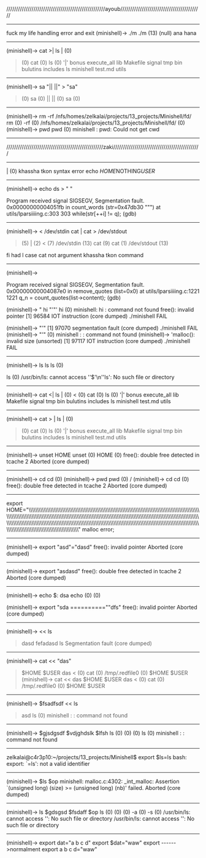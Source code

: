 
///////////////////////////////////////////////////ayoub//////////////////////////////////////////

------------------------------------------------------------------------------------------------

fuck my life 
handling error and exit
(minishell)-> ./m
./m  (13)
(null) 
ana hana

------------------------------------------------------------------------------------------------

(minishell)-> cat >| ls 
|  (0)
  >  (0)
    cat  (0)
  ls  (0)
'|'    bonus	  execute_all   lib   Makefile	  signal    tmp
 bin   bulutins   includes      ls    minishell   test.md   utils

------------------------------------------------------------------------------------------------

(minishell)->  sa "|| ||"  > "sa"
>  (0)
  sa  (0)
    || ||  (0)
  sa  (0)

------------------------------------------------------------------------------------------------

(minishell)-> rm -rf /nfs/homes/zelkalai/projects/13_projects/Minishell/fd/
rm  (0)
  -rf  (0)
  /nfs/homes/zelkalai/projects/13_projects/Minishell/fd/  (0)
(minishell)-> pwd
pwd  (0)
minishell : pwd: Could not get cwd

------------------------------------------------------------------------------------------------

//////////////////////////////////////////////////zaki/////////////////////////////////////////////

------------------------------------------------------------------------------------------------
|  (0)
 khassha tkon syntax error 
echo $HOME$NOTHING$USER$

------------------------------------------------------------------------------------------------

(minishell)-> echo ds > "  "

Program received signal SIGSEGV, Segmentation fault.
0x00000000004051fb in count_words (str=0x47db30 "\"") at utils/lparsiiiing.c:303
303	      while(str[++i] != q);
(gdb) 

------------------------------------------------------------------------------------------------

(minishell)-> < /dev/stdin cat | cat > /dev/stdout
>  (5)
  |  (2)
    <  (7)
      /dev/stdin  (13)
      cat  (9)
    cat  (1)
  /dev/stdout  (13)


fi had l case cat not argument khassha tkon command

------------------------------------------------------------------------------------------------
(minishell)-> 

Program received signal SIGSEGV, Segmentation fault.
0x00000000004087e0 in remove_quotes (list=0x0) at utils/lparsiiiing.c:1221
1221	  q_n = count_quotes(list->content);
(gdb) 


(minishell)-> "   hi "'"'
   hi   (0)
minishell:    hi : command not found
free(): invalid pointer
[1]    96584 IOT instruction (core dumped)  ./minishell
FAIL

(minishell)-> "'"
[1]    97070 segmentation fault (core dumped)  ./minishell
FAIL
(minishell)-> "'"
  (0)
minishell : : command not found
(minishell)-> 'malloc(): invalid size (unsorted)
[1]    97117 IOT instruction (core dumped)  ./minishell
FAIL

------------------------------------------------------------------------------------------------

(minishell)-> ls 
ls
ls  (0)
  
ls  (0)
/usr/bin/ls: cannot access ''$'\n''ls': No such file or directory

------------------------------------------------------------------------------------------------

(minishell)-> cat <| ls
|  (0)
  <  (0)
    cat  (0)
  ls  (0)
'|'    bonus	  execute_all   lib   Makefile	  signal    tmp
 bin   bulutins   includes      ls    minishell   test.md   utils

------------------------------------------------------------------------------------------------

(minishell)-> cat > |  ls
|  (0)
  >  (0)
    cat  (0)
  ls  (0)
'|'    bonus	  execute_all   lib   Makefile	  signal    tmp
 bin   bulutins   includes      ls    minishell   test.md   utils

------------------------------------------------------------------------------------------------

(minishell)-> unset HOME
unset  (0)
  HOME  (0)
free(): double free detected in tcache 2
Aborted (core dumped)

------------------------------------------------------------------------------------------------

(minishell)-> cd
cd  (0)
(minishell)-> pwd
pwd  (0)
/
(minishell)-> cd 
cd  (0)
free(): double free detected in tcache 2
Aborted (core dumped)

------------------------------------------------------------------------------------------------

export HOME="\\\\\\\\\\\\\\\\\\\\\\\\\\\\\\\\\\\\\\\\\\\\\\\\\\\\\\\\\\\\\\\\\\\\\\\\\\\\\\\\\\\\\\\\\\\\\\\\\\\\\\\\\\\\\\\\\\\\\\\\\\\\\\\\\\\\\\\\\\\\\\\\\\\\\\\\\\\\\\\\\\\\\\\\\\\\\\\\\\\\\\\\\\\\\\\\\\\\\\\\\\\\\\\\\\\\\\\\\\\\\\\\\\\\\\\\\\\\\\\\\\\\\\\\\\\\\\\\\\\\\\\\\\\\\\\\\\\\\\\\\\\\\\\\\\\\\\\\\\\\\\\\\\\\\\\\\\\\\\\\\\\\\\\\\\\\\\\\\\\\\\\\\\\\\\\\\\\\\\\\\\\\\\\\\\\\\\\\\\\\\\\\\\\\\\\\\\\\\\\\\\\\\\\\\\\\\\\\\\\\\\\\\\\\\\\\\\\\\\\\\\\\\\\\\\\\\\\\\\\\\\\\\\\\\\\\\\\\\\\\\\\\\\\\\\\\\\\\\\\\\\\\\\\\\\\\\\\\\\\\\\\\\\\\\\\\\\\\\\\\\\\\\\\\\\\\\\\\\\\\\\\\\\\\\\\\\\\\\\\\\\\\\\\\\\\\\\\\\\\\\\\\\\\\\\\\\\\\\\\\\\\\\\\\\\\\\\\\\\\\\\\\\\\\\\\\\\\\\\\\\\\\\\\\\\\\\\\\\\\\\\\\\\\\\\\\\\\\\\\\\\\\\\\\\\\\\\\\\\\\\\\\\\\\\\\\\\\\\\\\\\\\\\\\\\"
malloc error;

------------------------------------------------------------------------------------------------

(minishell)-> export "asd"="dasd"
free(): invalid pointer
Aborted (core dumped)

------------------------------------------------------------------------------------------------

(minishell)-> export "asdasd"
free(): double free detected in tcache 2
Aborted (core dumped)

------------------------------------------------------------------------------------------------

(minishell)-> echo $: dsa
echo  (0)
    (0)

(minishell)-> export "sda ==========""dfs"
free(): invalid pointer
Aborted (core dumped)

------------------------------------------------------------------------------------------------

(minishell)-> << ls
> dasd
> fefadasd
> ls
Segmentation fault (core dumped)

------------------------------------------------------------------------------------------------

(minishell)-> cat << "das"
> $HOME
> $USER
> das
<  (0)
  cat  (0)
  /tmp/.redfile0  (0)
$HOME
$USER
(minishell)-> cat << das
> $HOME
> $USER
> das
<  (0)
  cat  (0)
  /tmp/.redfile0  (0)
$HOME
$USER

------------------------------------------------------------------------------------------------

(minishell)-> $fsadfsdf << ls
> asd
> ls
  (0)
minishell : : command not found

------------------------------------------------------------------------------------------------

(minishell)->  $gjsdgsdf $vdjghdslk $lfsh ls
  (0)
    (0)
    (0)
  ls  (0)
minishell : : command not found

------------------------------------------------------------------------------------------------

zelkalai@c4r3p10:~/projects/13_projects/Minishell$ export $ls=ls
bash: export: `=ls': not a valid identifier

------------------------------------------------------------------------------------------------

(minishell)-> $ls $op
minishell: malloc.c:4302: _int_malloc: Assertion `(unsigned long) (size) >= (unsigned long) (nb)' failed.
Aborted (core dumped)

------------------------------------------------------------------------------------------------

(minishell)-> ls $gdsgsd $fsdaff $op
ls  (0)
    (0)
    (0)
  -a  (0)
  -s  (0)
/usr/bin/ls: cannot access '': No such file or directory
/usr/bin/ls: cannot access '': No such file or directory

------------------------------------------------------------------------------------------------

(minishell)-> export dat="a b c d"
export $dat="waw"
export
------>normalment export a b c d="waw"
